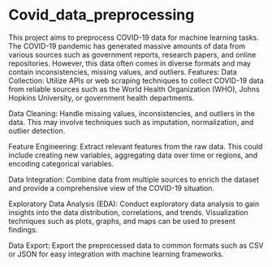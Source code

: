 # Covid_data_preprocessing
This project aims to preprocess COVID-19 data for machine learning tasks. The COVID-19 pandemic has generated massive amounts of data from various sources such as government reports, research papers, and online repositories. However, this data often comes in diverse formats and may contain inconsistencies, missing values, and outliers. 
Features:
Data Collection: Utilize APIs or web scraping techniques to collect COVID-19 data from reliable sources such as the World Health Organization (WHO), Johns Hopkins University, or government health departments.

Data Cleaning: Handle missing values, inconsistencies, and outliers in the data. This may involve techniques such as imputation, normalization, and outlier detection.

Feature Engineering: Extract relevant features from the raw data. This could include creating new variables, aggregating data over time or regions, and encoding categorical variables.

Data Integration: Combine data from multiple sources to enrich the dataset and provide a comprehensive view of the COVID-19 situation.

Exploratory Data Analysis (EDA): Conduct exploratory data analysis to gain insights into the data distribution, correlations, and trends. Visualization techniques such as plots, graphs, and maps can be used to present findings.

Data Export: Export the preprocessed data to common formats such as CSV or JSON for easy integration with machine learning frameworks.
